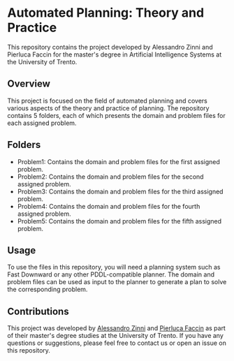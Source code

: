 # Automated Planning: Theory and Practice

This repository contains the project developed by Alessandro Zinni and Pierluca Faccin for the master's degree in Artificial Intelligence Systems at the University of Trento.

## Overview

This project is focused on the field of automated planning and covers various aspects of the theory and practice of planning. The repository contains 5 folders, each of which presents the domain and problem files for each assigned problem.

## Folders

- Problem1: Contains the domain and problem files for the first assigned problem.
- Problem2: Contains the domain and problem files for the second assigned problem.
- Problem3: Contains the domain and problem files for the third assigned problem.
- Problem4: Contains the domain and problem files for the fourth assigned problem.
- Problem5: Contains the domain and problem files for the fifth assigned problem.

## Usage

To use the files in this repository, you will need a planning system such as Fast Downward or any other PDDL-compatible planner. The domain and problem files can be used as input to the planner to generate a plan to solve the corresponding problem.

## Contributions

This project was developed by [Alessandro Zinni](https://github.com/Zinni98) and [Pierluca Faccin](https://github.com/pierlucafaccin) as part of their master's degree studies at the University of Trento. If you have any questions or suggestions, please feel free to contact us or open an issue on this repository.

